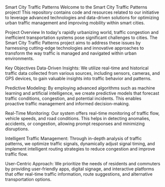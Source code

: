 Smart City Traffic Patterns
Welcome to the Smart City Traffic Patterns project! This repository contains code and resources related to our initiative to leverage advanced technologies and data-driven solutions for optimizing urban traffic management and improving mobility within smart cities.

Project Overview
In today's rapidly urbanizing world, traffic congestion and inefficient transportation systems pose significant challenges to cities. The Smart City Traffic Patterns project aims to address these issues by harnessing cutting-edge technologies and innovative approaches to transform the way traffic is managed and navigated within urban environments.

Key Objectives
Data-Driven Insights: We utilize real-time and historical traffic data collected from various sources, including sensors, cameras, and GPS devices, to gain valuable insights into traffic behavior and patterns.

Predictive Modeling: By employing advanced algorithms such as machine learning and artificial intelligence, we create predictive models that forecast traffic conditions, congestion, and potential incidents. This enables proactive traffic management and informed decision-making.

Real-Time Monitoring: Our system offers real-time monitoring of traffic flow, vehicle speeds, and road conditions. This helps in detecting anomalies, accidents, or congestion, allowing prompt responses and minimizing disruptions.

Intelligent Traffic Management: Through in-depth analysis of traffic patterns, we optimize traffic signals, dynamically adjust signal timing, and implement intelligent routing strategies to reduce congestion and improve traffic flow.

User-Centric Approach: We prioritize the needs of residents and commuters by providing user-friendly apps, digital signage, and interactive platforms that offer real-time traffic information, route suggestions, and alternative transportation options.

